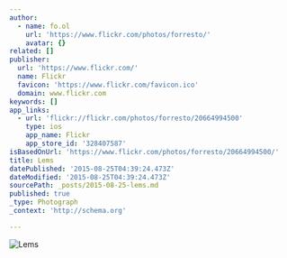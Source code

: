 ```yaml
---
author:
  - name: fo.ol
    url: 'https://www.flickr.com/photos/forresto/'
    avatar: {}
related: []
publisher:
  url: 'https://www.flickr.com/'
  name: Flickr
  favicon: 'https://www.flickr.com/favicon.ico'
  domain: www.flickr.com
keywords: []
app_links:
  - url: 'flickr://flickr.com/photos/forresto/20664994500'
    type: ios
    app_name: Flickr
    app_store_id: '328407587'
isBasedOnUrl: 'https://www.flickr.com/photos/forresto/20664994500/'
title: Lems
datePublished: '2015-08-25T04:39:24.473Z'
dateModified: '2015-08-25T04:39:24.473Z'
sourcePath: _posts/2015-08-25-lems.md
published: true
_type: Photograph
_context: 'http://schema.org'

---
```

![Lems](https://farm1.staticflickr.com/677/20664994500_bca41c93ee_b.jpg)